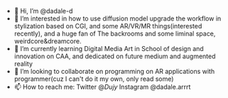 - 👋 Hi, I’m @dadale-d
- 👀 I’m interested in how to use diffusion model upgrade the workflow in stylization based on CGI, and some AR/VR/MR things(interested recently), and a huge fan of The backrooms and some liminal space, weirdcore&dreamcore.
- 🌱 I’m currently learning Digital Media Art in School of design and innovation on CAA, and dedicated on future medium and augmented reality
- 💞️ I’m looking to collaborate on programming on AR applications with programmer(cuz I can't do it my own, only read some)
- 📫 How to reach me: Twitter @_Dujy_    Instagram @dadale.arrrt

<!---
dadale-d/dadale-d is a ✨ special ✨ repository because its `README.md` (this file) appears on your GitHub profile.
You can click the Preview link to take a look at your changes.
--->
